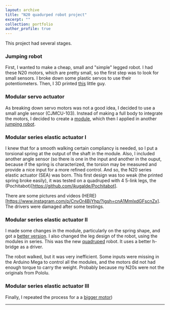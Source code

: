 ```yaml
---
layout: archive
title: "N20 quadurped robot project"
excerpt: ""
collection: portfolio
author_profile: true
---
```


This project had several stages.

### Jumping robot

First, I wanted to make a cheap, small and "simple" legged robot. I had these N20 motors, which are pretty small, so the first step was to look for small sensors. I broke down some plastic servos to use their potentiometers. Then, I 3D printed [this](https://www.youtube.com/shorts/6vT5c4_hpZE) little guy.

### Modular servo actuator

As breaking down servo motors was not a good idea, I decided to use a small angle sensor (CJMCU-103). Instead of making a full body to integrate the motors, I decided to create a [module](https://github.com/jkugalde/N20-Servo-Module), which then I applied in another [jumping robot](https://github.com/jkugalde/Jumping-robot).

### Modular series elastic actuator I

I knew that for a smooth walking certain compliancy is needed, so I put a torsional spring at the output of the shaft in the module. Also, I included another angle sensor (so there is one in the input and another in the ouput, because if the spring is characterized, the torsion may be measured and provide a nice input for a more refined control. And so, the N20 series elastic actuator (SEA) was born. This first design was too weak (the printed spring broke easily), it was tested on a quadruped with 4 5-link legs, the (Pochitabot)[https://github.com/jkugalde/Pochitabot].

There are some pictures and videos (HERE)[https://www.instagram.com/p/CnvOr4BjYhp/?igsh=cnA1MmIxdGFscnZx]. The drivers were damaged after some testings.

### Modular series elastic actuator II

I made some changes in the module, particularly on the spring shape, and got a [better version](https://github.com/jkugalde/N20-SEA-module). I also changed the leg design of the robot, using the modules in series. This was the new [quadruped](https://github.com/jkugalde/Quadruped) robot. It uses a better h-bridge as a driver. 

The robot walked, but it was very inefficient. Some inputs were missing in the Arduino Mega to control all the modules, and the motors did not had enough torque to carry the weight. Probably because my N20s were not the originals from Pololu. 

### Modular series elastic actuator III

Finally, I repeated the process for a a [bigger motor](https://github.com/jkugalde/JGA25-370-SEA?tab=readme-ov-file))



---





